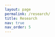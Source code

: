 ```yaml
---
layout: page
permalink: /research/
title: Research
nav: true
nav_order: 5
---
```

<html lang="en">
<head>
    <meta charset="UTF-8">
    <meta name="viewport" content="width=device-width, initial-scale=1.0">
    <title>Paper Listings</title>
    <style>
        body {
            font-family: Arial, sans-serif;
            line-height: 1.6;
            max-width: 800px;
            margin: 0 auto;
        }

        h1 {
            text-align: center;
            margin-bottom: 40px;
        }

        .paper {
            margin-bottom: 30px;
            padding: 20px;
            border: 1px solid #ccc;
            border-radius: 10px;
            box-shadow: 0 2px 5px rgba(0, 0, 0, 0.1);
        }

        .paper h3 {
            margin-top: 0;
        }

        .paper p {
            margin-bottom: 10px;
        }

        .authors {
            font-style: italic;
        }

        .abstract {
            font-size: 0.9em;
        }
    </style>
</head>
<body>
    <div class="paper">
        <h3>FoundingTeamFormationPathways: Assessing the Joint Evolution of Founding Team and Business Types</h3>
        <p class="authors">Joint work with: David Clough, Charles Eesley, Bala Vissa</p>
        <div class="abstract">
            <p>Abstract: Entrepreneurs often search for both business ideas and potential cofounders at the same time, and these two processes can influence each other. Founding teams can form through either a gradual process of cofounder additions—which we label a sequential team formation process—or cofounders can join forces in a single event, which we label a simultaneous team formation process. In this empirical study of entrepreneurial team formation and strategy formation, we analyze two configurations as founding process pathways: an instrumental pathway, which includes a sequential team formation process, a high-technology business idea, and a flexible approach to strategy formation; and a serendipitous pathway, which includes a simultaneous team formation process, a low-technology business idea, and an inflexible approach to strategy formation. Using alumni survey data, we find that elements of these two pathways are mutually complementary: for high-tech ventures with flexible strategies, sequential team formation is associated with a larger founding team size and better long-run venture outcomes. And for low-tech ventures with inflexible strategies, simultaneous team formation is associated with better outcomes. The results suggest that the way in which a founding team is formed and the approach to strategy formation can have significant and interdependent implications for the success of a venture.</p>
        </div>
    </div>

    <div class="paper">
        <h3>The Refugee Entrepreneur’s Venture Formation: Processes & Dilemmas</h3>
        <p class="authors">Joint work with Medhanie Gaim, Charles Eesley</p>
        <div class="abstract">
            <p>Abstract: Liability of foreignness (LOF) refers to the challenges that firms and individuals face when operating in unfamiliar territory. Studies have traditionally focused on the challenges faced by multinational enterprises, however, recent research has begun to focus on the ways in which individuals are affected by LOF. This study aims to understand how the unique challenges faced by refugees such as involuntary relocation, lack of preparation, and difficult circumstances in which they find themselves affect the process of venture formation and performance of refugee entrepreneurs. Assumptions and perspectives based on immigrants or expatriates are not relevant to refugee entrepreneurs, and that once dislocated, refugees' skills and capabilities may have low context relevance, making it difficult for them to apply the same knowledge or capability effectively in the new context. Furthermore, the disruption in their social capital and learning makes it harder for them to transfer their past knowledge and social capital into the new context. Our results suggest that refugees with higher integration work on higher quality ideas. While the results are not conclusive, we also find some support that adding local partners lead to improved idea quality in teams.</p>
        </div>
    </div>
        <div class="paper">
        <h3>Opportunity Specificity and Team Formation Strategy: Evidence From Randomized Field Experiment</h3>
        <p class="authors">Joint work with Charles Eesley</p>
        <div class="abstract">
            <p>Abstract: Entrepreneurial ventures are fundamentally shaped by two key processes: team formation and opportunity recognition. Although these components have been the focus of substantial research independently, the interplay between them during the early stages of venture creation remains largely unexplored. This research addresses this gap by investigating the varying team formation strategies of entrepreneurs, with a particular emphasis on scenarios where a specific business opportunity has been identified. A Randomized Control Trial (RCT) conducted within a Massive Open Online Course in entrepreneurship offers insights into how the clarity of a business opportunity influences the team formation strategy. This study seeks to enhance our understanding of the interconnected dynamics of opportunity recognition and team formation in entrepreneurship, underlining the interaction between team formation strategies and the unfolding of opportunities. By addressing this knowledge gap, our research aims to provide practical guidance for entrepreneurs and contribute significantly to the existing body of literature.</p>
        </div>
    </div>

    <div class="paper">
        <h3>Young Firms’ Alliance Strategy During the Global Financial Crisis: Exploratory vs. Exploitative Alliance Formation Across Domains</h3>
        <p class="authors">Joint work with JungYun Han, Charles Eesley</p>
        <div class="abstract">
            <p>Abstract: How do young firms respond to economic crises in selecting alliance types? Existing alliance literature suggests two opposite predictions facing environmental changes: forging alliances with new partners/discovering new knowledge (exploration) vs. repeating alliances with existing partners/elaborating the current business (exploitation). To reconcile the arguments, we investigate firms’ alliance choices (in function and structure domains) facing economic crises involving both extremely high environmental uncertainty and low munificence. Using the entire U.S. firms’ alliance data 2004-2012, we find that a financial crisis facilitates firms’ function exploration (forming more R&D alliances) while pursuing structure exploitation (repeating existing partnerships) in general. Furthermore, young firms seek more R&D alliances while avoiding allying with existing partners (i.e., young firms actively seek exploration by forming more R&D alliances and alliances with new partners) compared to old firms. Our study reveals the novel mechanisms involved in selecting alliance types depending on the extreme environmental conditions and firm age.</p>
        </div>
    </div>

    <div class="paper">
        <h3>Initial Public Offerings (IPOs): A Stakeholder Approach</h3>
        <p class="authors">Joint work with Willow Wu, Tyler Whittle, Charles Eesley</p>
        <div class="abstract">
            <p>Abstract: Recent work in stakeholder theory has called for research to consider the complexity of multiple stakeholder relationships. Our study seeks to answer this call by asking whether a new salient stakeholder can affect existing stakeholders. We investigate this question in the context of initial public offerings, asking how the introduction of public shareholders affects employees. We draw upon literature in organizational justice and hypothesize that employees will perceive lower levels of organizational justice post-IPO. Utilizing techniques in natural language processing and sentiment analysis, we test our hypotheses with data from Glassdoor.com. We find that going public is associated with a decline in the perception of procedural and interactional justice. Furthermore, this change in justice mediates the post-IPO decline in employee satisfaction. Overall, our study takes empirical steps towards understanding how new stakeholders can impact existing stakeholders.</p>
        </div>
    </div>
</body>
</html>

